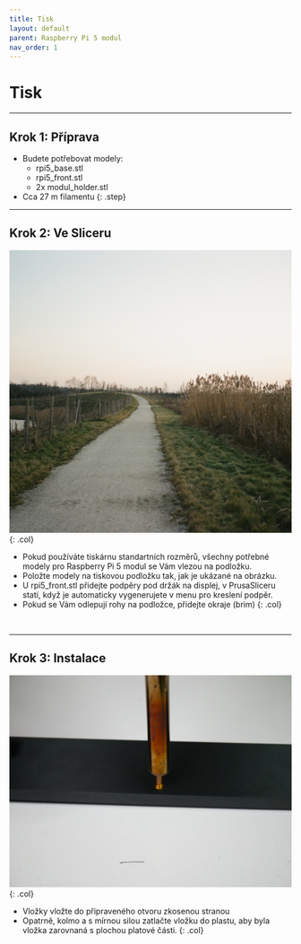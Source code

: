 ```yaml
---
title: Tisk
layout: default
parent: Raspberry Pi 5 modul
nav_order: 1
---
```

# Tisk

---

## **Krok 1:** Příprava

- Budete potřebovat modely:
    - rpi5_base.stl
    - rpi5_front.stl
    - 2x modul_holder.stl
- Cca 27 m filamentu
{: .step}
---

## **Krok 2:** Ve Sliceru
![alt](/images/000518670034.jpg){: .col}
- Pokud používáte tiskárnu standartních rozměrů, všechny potřebné modely pro Raspberry Pi 5 modul se Vám vlezou na podložku.
- Položte modely na tiskovou podložku tak, jak je ukázané na obrázku.
- U rpi5_front.stl přidejte podpěry pod držák na displej, v PrusaSliceru statí, když je automaticky vygenerujete v menu pro kreslení podpěr.
- Pokud se Vám odlepují rohy na podložce, přidejte okraje (brim)
{: .col}
<br style="clear: left;" />

---

## **Krok 3:** Instalace
![alt](/images/P1470372.JPG){: .col}
-	Vložky vložte do připraveného otvoru zkosenou stranou
-	Opatrně, kolmo a s mírnou silou zatlačte vložku do plastu, aby byla vložka zarovnaná s plochou platové části.
{: .col}
<br style="clear: left;" />